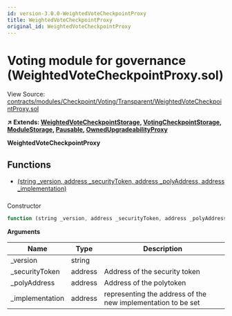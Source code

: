 ```yaml
---
id: version-3.0.0-WeightedVoteCheckpointProxy
title: WeightedVoteCheckpointProxy
original_id: WeightedVoteCheckpointProxy
---
```


# Voting module for governance (WeightedVoteCheckpointProxy.sol)

View Source: [contracts/modules/Checkpoint/Voting/Transparent/WeightedVoteCheckpointProxy.sol](../../contracts/modules/Checkpoint/Voting/Transparent/WeightedVoteCheckpointProxy.sol)

**↗ Extends: [WeightedVoteCheckpointStorage](WeightedVoteCheckpointStorage.md), [VotingCheckpointStorage](VotingCheckpointStorage.md), [ModuleStorage](ModuleStorage.md), [Pausable](Pausable.md), [OwnedUpgradeabilityProxy](OwnedUpgradeabilityProxy.md)**

**WeightedVoteCheckpointProxy**

## Functions

- [(string _version, address _securityToken, address _polyAddress, address _implementation)](#)

### 

Constructor

```js
function (string _version, address _securityToken, address _polyAddress, address _implementation) public nonpayable ModuleStorage 
```

**Arguments**

| Name        | Type           | Description  |
| ------------- |------------- | -----|
| _version | string |  | 
| _securityToken | address | Address of the security token | 
| _polyAddress | address | Address of the polytoken | 
| _implementation | address | representing the address of the new implementation to be set | 

